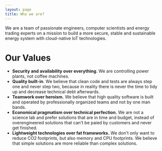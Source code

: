 ```yaml
---
layout: page
title: Who we are?
---
```


We are a team of passionate engineers, computer scientists and energy trading experts on a mission to build a more secure, stable and sustainable energy system with cloud-native IoT technologies.

# Our Values

* **Security and availability over everything**. We are controlling power plants, not coffee machines. 
* **Quality built-in**. We believe that clean code and tests are always step one and never step two, because in reality there is never the time 
to tidy up and decrease technical debt afterwards.
* **Teamwork over heroism.** We believe that high quality software is built and operated by professionally organized teams and not by one man bands.
* **Economical pragmatism over technical perfection.**  We are not a science lab and prefer solutions that are in time and budget, instead of overengineered solutions that can't be paied by customers and never get finished.
* **Lightweight technologies over fat frameworks.** We don't only want to reduce CO2 footprints, but also memory and CPU footprints. We believe that simple solutions are more reliable than complex solutions.

<!-- # Open Positions

### Asset Control

* Technical Product Manager
* Backend Engineer
* Asset Integration Engineer

### Energy Marketing

* Technical Product Manager
* Backend Engineer

### IT Infrastructure

* DevOps Engineer
* Cloud Architect -->

